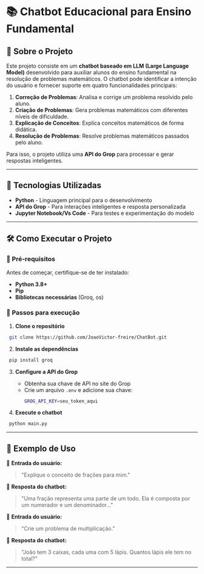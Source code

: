 # 📚 Chatbot Educacional para Ensino Fundamental

## 📖 Sobre o Projeto
Este projeto consiste em um **chatbot baseado em LLM (Large Language Model)** desenvolvido para auxiliar alunos do ensino fundamental na resolução de problemas matemáticos. O chatbot pode identificar a intenção do usuário e fornecer suporte em quatro funcionalidades principais:

1. **Correção de Problemas**: Analisa e corrige um problema resolvido pelo aluno.
2. **Criação de Problemas**: Gera problemas matemáticos com diferentes níveis de dificuldade.
3. **Explicação de Conceitos**: Explica conceitos matemáticos de forma didática.
4. **Resolução de Problemas**: Resolve problemas matemáticos passados pelo aluno.

Para isso, o projeto utiliza uma **API do Grop** para processar e gerar respostas inteligentes.

---

## 🚀 Tecnologias Utilizadas

- **Python** - Linguagem principal para o desenvolvimento
- **API do Grop** - Para interações inteligentes e resposta personalizada
- **Jupyter Notebook/Vs Code** - Para testes e experimentação do modelo

---

## 🛠 Como Executar o Projeto

### 🔹 Pré-requisitos
Antes de começar, certifique-se de ter instalado:

- **Python 3.8+**
- **Pip**
- **Bibliotecas necessárias** (Groq, os)

### 🔹 Passos para execução

1. **Clone o repositório**
```sh
 git clone https://github.com/JoaoVictor-freire/ChatBot.git
```

2. **Instale as dependências**
```sh
 pip install groq
```

3. **Configure a API do Grop**
   - Obtenha sua chave de API no site do Grop
   - Crie um arquivo `.env` e adicione sua chave:
     ```sh
     GROG_API_KEY=seu_token_aqui
     ```

4. **Execute o chatbot**
```sh
 python main.py
```


---

## 📌 Exemplo de Uso

💬 **Entrada do usuário:**
> "Explique o conceito de frações para mim."

🤖 **Resposta do chatbot:**
> "Uma fração representa uma parte de um todo. Ela é composta por um numerador e um denominador..."

💬 **Entrada do usuário:**
> "Crie um problema de multiplicação."

🤖 **Resposta do chatbot:**
> "João tem 3 caixas, cada uma com 5 lápis. Quantos lápis ele tem no total?"

---
